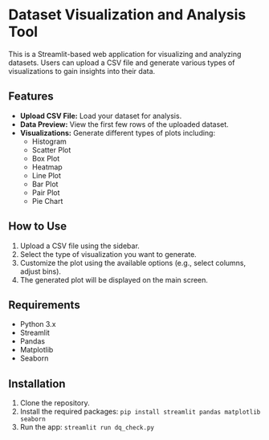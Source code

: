 # Dataset Visualization and Analysis Tool

This is a Streamlit-based web application for visualizing and analyzing datasets. Users can upload a CSV file and generate various types of visualizations to gain insights into their data.

## Features

- **Upload CSV File:** Load your dataset for analysis.
- **Data Preview:** View the first few rows of the uploaded dataset.
- **Visualizations:** Generate different types of plots including:
  - Histogram
  - Scatter Plot
  - Box Plot
  - Heatmap
  - Line Plot
  - Bar Plot
  - Pair Plot
  - Pie Chart

## How to Use

1. Upload a CSV file using the sidebar.
2. Select the type of visualization you want to generate.
3. Customize the plot using the available options (e.g., select columns, adjust bins).
4. The generated plot will be displayed on the main screen.

## Requirements

- Python 3.x
- Streamlit
- Pandas
- Matplotlib
- Seaborn

## Installation

1. Clone the repository.
2. Install the required packages: `pip install streamlit pandas matplotlib seaborn`
3. Run the app: `streamlit run dq_check.py`
